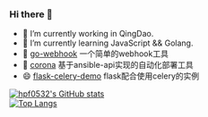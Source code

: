 ### Hi there 👋

- 🔭 I’m currently working in QingDao.
- 🌱 I’m currently learning JavaScript && Golang.
- 👯 [go-webhook](https://github.com/hpf0532/go-webhook) 一个简单的webhook工具
- 🤔 [corona](https://github.com/hpf0532/corona) 基于ansible-api实现的自动化部署工具
- 😄 [flask-celery-demo](https://github.com/hpf0532/flask-celery-demo) flask配合使用celery的实例

[![hpf0532's GitHub stats](https://github-readme-stats-git-masterrstaa-rickstaa.vercel.app/api?username=hpf0532)](https://github.com/anuraghazra/github-readme-stats)  
[![Top Langs](https://github-readme-stats-git-masterrstaa-rickstaa.vercel.app/api/top-langs/?username=hpf0532)](https://github.com/anuraghazra/github-readme-stats)

